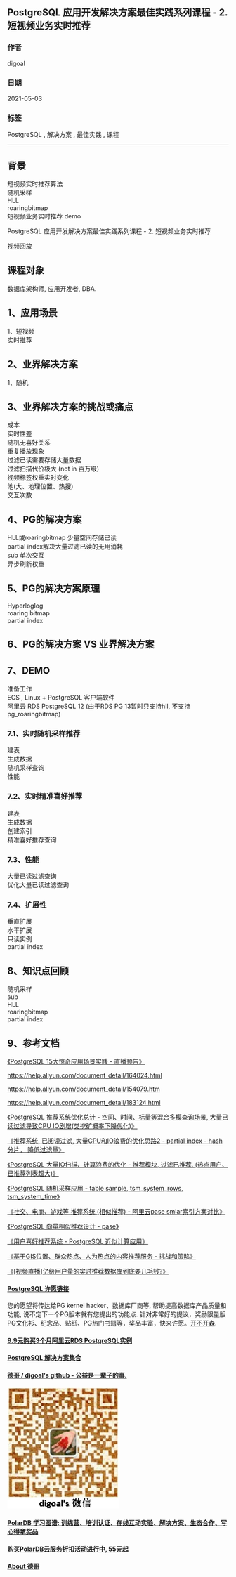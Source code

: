 ## PostgreSQL 应用开发解决方案最佳实践系列课程 - 2. 短视频业务实时推荐    
      
### 作者      
digoal      
      
### 日期      
2021-05-03       
      
### 标签      
PostgreSQL , 解决方案 , 最佳实践 , 课程       
      
----      
      
## 背景      
    
短视频实时推荐算法     
随机采样     
HLL     
roaringbitmap     
短视频业务实时推荐 demo     
    
PostgreSQL 应用开发解决方案最佳实践系列课程 - 2. 短视频业务实时推荐     
      
[视频回放](xx)    
    
## 课程对象      
数据库架构师, 应用开发者, DBA.       
      
## 1、应用场景      
      
1、短视频      
实时推荐      
      
## 2、业界解决方案      
1、随机     
      
## 3、业界解决方案的挑战或痛点      
    
成本     
实时性差     
随机无喜好关系     
重复播放现象     
过滤已读需要存储大量数据    
过滤扫描代价极大 (not in 百万级)     
视频标签权重实时变化     
池(大、地理位置、热搜)     
交互次数    
      
## 4、PG的解决方案      
      
HLL或roaringbitmap 少量空间存储已读    
partial index解决大量过滤已读的无用消耗    
sub 单次交互    
异步刷新权重    
      
## 5、PG的解决方案原理      
Hyperloglog    
roaring bitmap    
partial index    
      
## 6、PG的解决方案 VS 业界解决方案       
      
## 7、DEMO      
      
准备工作      
ECS , Linux + PostgreSQL 客户端软件      
阿里云 RDS PostgreSQL 12 (由于RDS PG 13暂时只支持hll, 不支持pg_roaringbitmap)      
      
### 7.1、实时随机采样推荐    
建表    
生成数据    
随机采样查询    
性能    
    
### 7.2、实时精准喜好推荐    
    
建表    
生成数据    
创建索引    
精准喜好推荐查询    
    
    
### 7.3、性能      
大量已读过滤查询    
优化大量已读过滤查询    
    
### 7.4、扩展性      
垂直扩展      
水平扩展       
只读实例      
partial index     
      
## 8、知识点回顾      
      
随机采样    
sub    
HLL    
roaringbitmap    
partial index    
      
## 9、参考文档      
[《PostgreSQL 15大惊奇应用场景实践 - 直播预告》](../202009/20200903_02.md)      
  
https://help.aliyun.com/document_detail/164024.html  
  
https://help.aliyun.com/document_detail/154079.htm  
  
https://help.aliyun.com/document_detail/183124.html  
    
[《PostgreSQL 推荐系统优化总计 - 空间、时间、标量等混合多模查询场景, 大量已读过滤导致CPU IO剧增(类挖矿概率下降优化)》](../202006/20200612_01.md)    
  
[《推荐系统, 已阅读过滤, 大量CPU和IO浪费的优化思路2 - partial index - hash 分片， 降低过滤量》](../202006/20200610_02.md)    
  
[《PostgreSQL 大量IO扫描、计算浪费的优化 - 推荐模块, 过滤已推荐. (热点用户、已推荐列表超大)》](../202006/20200601_01.md)    
  
[《PostgreSQL 随机采样应用 - table sample, tsm_system_rows, tsm_system_time》](../202005/20200509_01.md)    
  
[《社交、电商、游戏等 推荐系统 (相似推荐) - 阿里云pase smlar索引方案对比》](../202004/20200421_01.md)    
  
[《PostgreSQL 向量相似推荐设计 - pase》](../202004/20200424_01.md)    
  
[《用户喜好推荐系统 - PostgreSQL 近似计算应用》](../202002/20200228_02.md)    
  
[《基于GIS位置、群众热点、人为热点的内容推荐服务 - 挑战和策略》](../202002/20200226_01.md)    
  
[《[视频直播]亿级用户量的实时推荐数据库到底要几毛钱?》](../202009/20200910_02.md)    
    
  
      
  
#### [PostgreSQL 许愿链接](https://github.com/digoal/blog/issues/76 "269ac3d1c492e938c0191101c7238216")
您的愿望将传达给PG kernel hacker、数据库厂商等, 帮助提高数据库产品质量和功能, 说不定下一个PG版本就有您提出的功能点. 针对非常好的提议，奖励限量版PG文化衫、纪念品、贴纸、PG热门书籍等，奖品丰富，快来许愿。[开不开森](https://github.com/digoal/blog/issues/76 "269ac3d1c492e938c0191101c7238216").  
  
  
#### [9.9元购买3个月阿里云RDS PostgreSQL实例](https://www.aliyun.com/database/postgresqlactivity "57258f76c37864c6e6d23383d05714ea")
  
  
#### [PostgreSQL 解决方案集合](https://yq.aliyun.com/topic/118 "40cff096e9ed7122c512b35d8561d9c8")
  
  
#### [德哥 / digoal's github - 公益是一辈子的事.](https://github.com/digoal/blog/blob/master/README.md "22709685feb7cab07d30f30387f0a9ae")
  
  
![digoal's wechat](../pic/digoal_weixin.jpg "f7ad92eeba24523fd47a6e1a0e691b59")
  
  
#### [PolarDB 学习图谱: 训练营、培训认证、在线互动实验、解决方案、生态合作、写心得拿奖品](https://www.aliyun.com/database/openpolardb/activity "8642f60e04ed0c814bf9cb9677976bd4")
  
  
#### [购买PolarDB云服务折扣活动进行中, 55元起](https://www.aliyun.com/activity/new/polardb-yunparter?userCode=bsb3t4al "e0495c413bedacabb75ff1e880be465a")
  
  
#### [About 德哥](https://github.com/digoal/blog/blob/master/me/readme.md "a37735981e7704886ffd590565582dd0")
  
